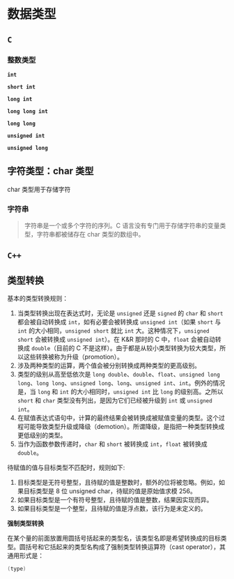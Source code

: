 # 数据类型

## `C`

### 整数类型

**`int`**

**`short int`**

**`long int`**

**`long long int`**

**`long long`**

**`unsigned int`**

**`unsigned long`**

## 字符类型：char 类型

char 类型用于存储字符

### 字符串

> 字符串是一个或多个字符的序列。C 语言没有专门用于存储字符串的变量类型，字符串都被储存在 char 类型的数组中。

## `C++`

## 类型转换

基本的类型转换规则：

1. 当类型转换出现在表达式时，无论是 `unsigned` 还是 `signed` 的 `char` 和 `short` 都会被自动转换成 `int`，如有必要会被转换成 `unsigned int`（如果 `short` 与 `int` 的大小相同，`unsigned short` 就比 `int` 大。这种情况下，`unsigned short` 会被转换成 `unsigned int`）。在 K&R 那时的 C 中，`float` 会被自动转换成 `double`（目前的 C 不是这样）。由于都是从较小类型转换为较大类型，所以这些转换被称为升级（promotion）。
2. 涉及两种类型的运算，两个值会被分别转换成两种类型的更高级别。
3. 类型的级别从高至低依次是 `long double`、`double`、`float`、`unsigned long long`、`long long`、`unsigned long`、`long`、`unsigned int`、`int`。例外的情况是，当 `long` 和 `int` 的大小相同时，`unsigned int` 比 `long` 的级别高。之所以 `short` 和 `char` 类型没有列出，是因为它们已经被升级到 `int` 或 `unsigned int`。
4. 在赋值表达式语句中，计算的最终结果会被转换成被赋值变量的类型。这个过程可能导致类型升级或降级（demotion）。所谓降级，是指把一种类型转换成更低级别的类型。
5. 当作为函数参数传递时，`char` 和 `short` 被转换成 `int`，`float` 被转换成 `double`。

待赋值的值与目标类型不匹配时，规则如下:

1. 目标类型是无符号整型，且待赋的值是整数时，额外的位将被忽略。例如，如果目标类型是 8 位 unsigned char，待赋的值是原始值求模 256。
2. 如果目标类型是一个有符号整型，且待赋的值是整数，结果因实现而异。
3. 如果目标类型是一个整型，且待赋的值是浮点数，该行为是未定义的。

**强制类型转换**

在某个量的前面放置用圆括号括起来的类型名，该类型名即是希望转换成的目标类型。圆括号和它括起来的类型名构成了强制类型转换运算符（cast operator），其通用形式是：

```c
(type)
```